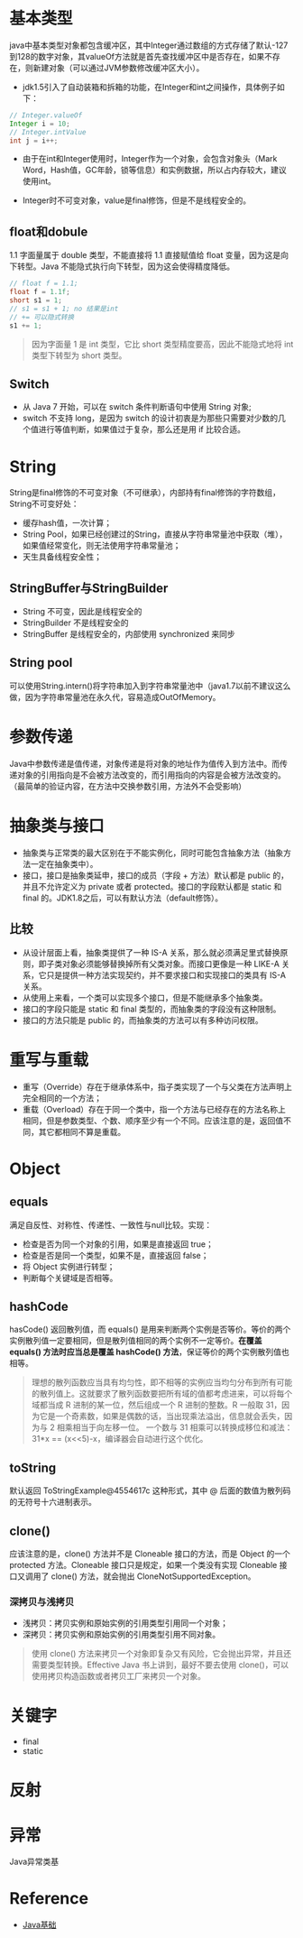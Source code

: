 # 基本类型
java中基本类型对象都包含缓冲区，其中Integer通过数组的方式存储了默认-127到128的数字对象，其valueOf方法就是首先查找缓冲区中是否存在，如果不存在，则新建对象（可以通过JVM参数修改缓冲区大小）。
- jdk1.5引入了自动装箱和拆箱的功能，在Integer和int之间操作，具体例子如下：
```java
// Integer.valueOf
Integer i = 10;
// Integer.intValue
int j = i++;
```

- 由于在int和Integer使用时，Integer作为一个对象，会包含对象头（Mark Word，Hash值，GC年龄，锁等信息）和实例数据，所以占内存较大，建议使用int。

- Integer时不可变对象，value是final修饰，但是不是线程安全的。

## float和dobule
1.1 字面量属于 double 类型，不能直接将 1.1 直接赋值给 float 变量，因为这是向下转型。Java 不能隐式执行向下转型，因为这会使得精度降低。
```java
// float f = 1.1;
float f = 1.1f;
short s1 = 1;
// s1 = s1 + 1; no 结果是int
// += 可以隐式转换
s1 += 1;
```

> 因为字面量 1 是 int 类型，它比 short 类型精度要高，因此不能隐式地将 int 类型下转型为 short 类型。

## Switch
- 从 Java 7 开始，可以在 switch 条件判断语句中使用 String 对象;
- switch 不支持 long，是因为 switch 的设计初衷是为那些只需要对少数的几个值进行等值判断，如果值过于复杂，那么还是用 if 比较合适。

# String
String是final修饰的不可变对象（不可继承），内部持有final修饰的字符数组，String不可变好处：
- 缓存hash值，一次计算；
- String Pool，如果已经创建过的String，直接从字符串常量池中获取（堆），如果值经常变化，则无法使用字符串常量池；
- 天生具备线程安全性；

## StringBuffer与StringBuilder
- String 不可变，因此是线程安全的
- StringBuilder 不是线程安全的
- StringBuffer 是线程安全的，内部使用 synchronized 来同步

## String pool
可以使用String.intern()将字符串加入到字符串常量池中（java1.7以前不建议这么做，因为字符串常量池在永久代，容易造成OutOfMemory。

# 参数传递
Java中参数传递是值传递，对象传递是将对象的地址作为值传入到方法中。而传递对象的引用指向是不会被方法改变的，而引用指向的内容是会被方法改变的。（最简单的验证内容，在方法中交换参数引用，方法外不会受影响）

# 抽象类与接口
- 抽象类与正常类的最大区别在于不能实例化，同时可能包含抽象方法（抽象方法一定在抽象类中）。
- 接口，接口是抽象类延申，接口的成员（字段 + 方法）默认都是 public 的，并且不允许定义为 private 或者 protected。接口的字段默认都是 static 和 final 的。JDK1.8之后，可以有默认方法（default修饰）。

## 比较
- 从设计层面上看，抽象类提供了一种 IS-A 关系，那么就必须满足里式替换原则，即子类对象必须能够替换掉所有父类对象。而接口更像是一种 LIKE-A 关系，它只是提供一种方法实现契约，并不要求接口和实现接口的类具有 IS-A 关系。
- 从使用上来看，一个类可以实现多个接口，但是不能继承多个抽象类。
- 接口的字段只能是 static 和 final 类型的，而抽象类的字段没有这种限制。
- 接口的方法只能是 public 的，而抽象类的方法可以有多种访问权限。

# 重写与重载
- 重写（Override）存在于继承体系中，指子类实现了一个与父类在方法声明上完全相同的一个方法；
- 重载（Overload）存在于同一个类中，指一个方法与已经存在的方法名称上相同，但是参数类型、个数、顺序至少有一个不同。应该注意的是，返回值不同，其它都相同不算是重载。

# Object
## equals
满足自反性、对称性、传递性、一致性与null比较。实现：
- 检查是否为同一个对象的引用，如果是直接返回 true；
- 检查是否是同一个类型，如果不是，直接返回 false；
- 将 Object 实例进行转型；
- 判断每个关键域是否相等。
## hashCode
hasCode() 返回散列值，而 equals() 是用来判断两个实例是否等价。等价的两个实例散列值一定要相同，但是散列值相同的两个实例不一定等价。**在覆盖 equals() 方法时应当总是覆盖 hashCode() 方法**，保证等价的两个实例散列值也相等。

> 理想的散列函数应当具有均匀性，即不相等的实例应当均匀分布到所有可能的散列值上。这就要求了散列函数要把所有域的值都考虑进来，可以将每个域都当成 R 进制的某一位，然后组成一个 R 进制的整数。R 一般取 31，因为它是一个奇素数，如果是偶数的话，当出现乘法溢出，信息就会丢失，因为与 2 相乘相当于向左移一位。
> 一个数与 31 相乘可以转换成移位和减法：31*x == (x<<5)-x，编译器会自动进行这个优化。

## toString
默认返回 ToStringExample@4554617c 这种形式，其中 @ 后面的数值为散列码的无符号十六进制表示。

## clone()
应该注意的是，clone() 方法并不是 Cloneable 接口的方法，而是 Object 的一个 protected 方法。Cloneable 接口只是规定，如果一个类没有实现 Cloneable 接口又调用了 clone() 方法，就会抛出 CloneNotSupportedException。

### 深拷贝与浅拷贝
- 浅拷贝：拷贝实例和原始实例的引用类型引用同一个对象；
- 深拷贝：拷贝实例和原始实例的引用类型引用不同对象。

> 使用 clone() 方法来拷贝一个对象即复杂又有风险，它会抛出异常，并且还需要类型转换。Effective Java 书上讲到，最好不要去使用 clone()，可以使用拷贝构造函数或者拷贝工厂来拷贝一个对象。

# 关键字
- final
- static


# 反射

# 异常
Java异常类基

# Reference
- [Java基础](https://github.com/CyC2018/Interview-Notebook/blob/master/notes/Java%20%E5%9F%BA%E7%A1%80.md#clone)







